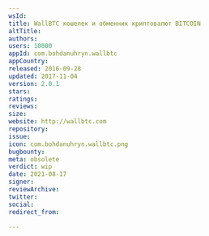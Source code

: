 ```yaml
---
wsId: 
title: WallBTC кошелек и обменник криптовалют BITCOIN
altTitle: 
authors: 
users: 10000
appId: com.bohdanuhryn.wallbtc
appCountry: 
released: 2016-09-28
updated: 2017-11-04
version: 2.0.1
stars: 
ratings: 
reviews: 
size: 
website: http://wallbtc.com
repository: 
issue: 
icon: com.bohdanuhryn.wallbtc.png
bugbounty: 
meta: obsolete
verdict: wip
date: 2021-08-17
signer: 
reviewArchive: 
twitter: 
social: 
redirect_from: 

---
```


